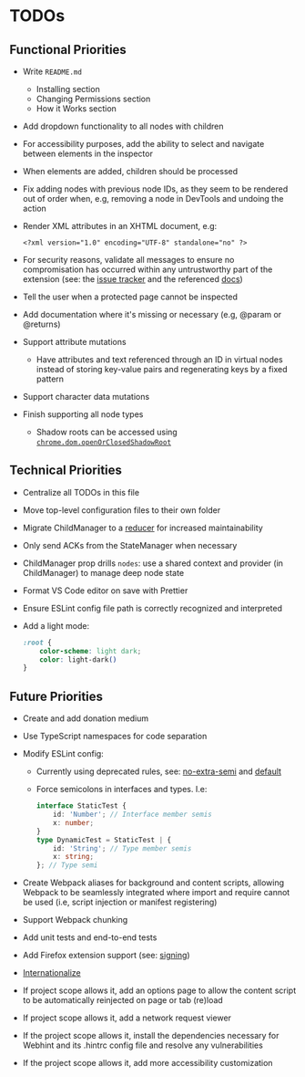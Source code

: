 # TODOs

## Functional Priorities

- Write `README.md`
  - Installing section
  - Changing Permissions section
  - How it Works section
- Add dropdown functionality to all nodes with children
- For accessibility purposes, add the ability
  to select and navigate between elements in the inspector
- When elements are added, children should be processed
- Fix adding nodes with previous node IDs, as they seem to be rendered
  out of order when, e.g, removing a node in DevTools and undoing the action
- Render XML attributes in an XHTML document, e.g:
  
  ```xhtml
  <?xml version="1.0" encoding="UTF-8" standalone="no" ?>
  ```

- For security reasons, validate all messages to ensure no compromisation
  has occurred within any untrustworthy part of the extension
  (see: the [issue tracker](https://issuetracker.google.com/issues/311491887)
  and the referenced
  [docs](https://chromium.googlesource.com/chromium/src/+/refs/heads/main/docs/security/compromised-renderers.md#Messaging))
- Tell the user when a protected page cannot be inspected
- Add documentation where it's missing or necessary (e.g, @param or @returns)
- Support attribute mutations
  - Have attributes and text referenced through an ID in virtual nodes instead
    of storing key-value pairs and regenerating keys by a fixed pattern
- Support character data mutations
- Finish supporting all node types
  - Shadow roots can be accessed using
  [`chrome.dom.openOrClosedShadowRoot`](https://developer.chrome.com/docs/extensions/reference/api/dom?hl=en#method-openOrClosedShadowRoot)

## Technical Priorities

- Centralize all TODOs in this file
- Move top-level configuration files to their own folder
- Migrate ChildManager to a
  [reducer](https://react.dev/learn/extracting-state-logic-into-a-reducer)
  for increased maintainability
- Only send ACKs from the StateManager when necessary
- ChildManager prop drills `nodes`:
  use a shared context and provider (in ChildManager) to manage deep node state
- Format VS Code editor on save with Prettier
- Ensure ESLint config file path is correctly recognized and interpreted
- Add a light mode:
  
  ```css
  :root {
      color-scheme: light dark;
      color: light-dark()
  }
  ```

## Future Priorities

- Create and add donation medium
- Use TypeScript namespaces for code separation
- Modify ESLint config:
  - Currently using deprecated rules, see:
    [no-extra-semi](https://eslint.org/docs/latest/rules/no-extra-semi) and
    [default](https://eslint.style/packages/default)
  - Force semicolons in interfaces and types. I.e:
  
    ```ts
    interface StaticTest {
        id: 'Number'; // Interface member semis
        x: number;
    }
    type DynamicTest = StaticTest | {
        id: 'String'; // Type member semis
        x: string;
    }; // Type semi
    ```
  
- Create Webpack aliases for background and content scripts, allowing Webpack
  to be seamlessly integrated where import and require cannot be used
  (i.e, script injection or manifest registering)
- Support Webpack chunking
- Add unit tests and end-to-end tests
- Add Firefox extension support (see: [signing](https://extensionworkshop.com/documentation/publish/))
- [Internationalize](https://developer.chrome.com/docs/extensions/reference/api/i18n)
- If project scope allows it, add an options page to allow the content script
  to be automatically reinjected on page or tab (re)load
- If project scope allows it, add a network request viewer
- If the project scope allows it, install the dependencies necessary for Webhint
  and its .hintrc config file and resolve any vulnerabilities
- If the project scope allows it, add more accessibility customization
